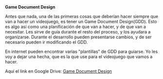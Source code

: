 **Game Document Design**

Antes que nada, una de las primeras cosas que deberían hacer siempre que van a hacer un videojuego, es tener un Game Document Design(GDD).
Esto es algo así como una planificación de que van a hacer, y de que van a necesitar. Les sirve de guía durante el resto del proceso, y los ayudara a organizarse. Durante el desarrollo pueden presentarse cambios, y de ser necesario pueden ir modificando el GDD.

En internet pueden encontrar varias "plantillas" de GDD para guiarse. Yo les voy a dejar una hecha, que es la que use para el videojuego que vamos a hacer.

Aquí el link en Google Drive:
[Game Document Design](https://docs.google.com/document/d/1Q5ek3lFbdvTW3mmWd9KCZGyrT9FiBXpHEpHPhT0T0tE/edit?usp=sharing)
